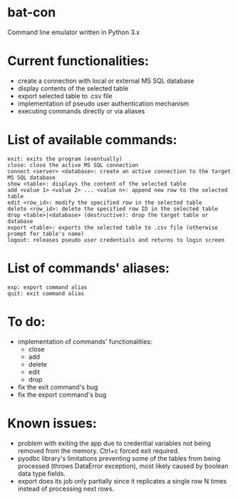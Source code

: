 # bat-con
Command line emulator written in Python 3.x

# Current functionalities:
- create a connection with local or external MS SQL database
- display contents of the selected table
- export selected table to .csv file
- implementation of pseudo user authentication mechanism
- executing commands directly or via aliases

# List of available commands:
```
exit: exits the program (eventually)
close: close the active MS SQL connection
connect <server> <database>: create an active connection to the target MS SQL database
show <table>: displays the content of the selected table
add <value 1> <value 2> ... <value n>: append new row to the selected table
edit <row_id>: modify the specified row in the selected table
delete <row_id>: delete the specified row ID in the selected table
drop <table>|<database> (destructive): drop the target table or database
export <table>: exports the selected table to .csv file (otherwise prompt for table's name)
logout: releases pseudo user credentials and returns to login screen
```
# List of commands' aliases:
```
exp: export command alias
quit: exit command alias
```

# To do:
- implementation of commands' functionalities:
  - close
  - add
  - delete
  - edit
  - drop
- fix the exit command's bug
- fix the export command's bug

# Known issues:
- problem with exiting the app due to credential variables not being removed from the memory. Ctrl+c forced exit required.
- pyodbc library's limitations preventing some of the tables from being processed (throws DataError exception), most likely caused by boolean data type fields.
- export does its job only partially since it replicates a single row N times instead of processing next rows.


